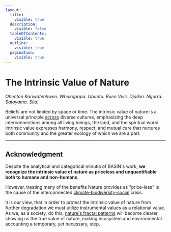 ```yaml
---
layout:
  title:
    visible: true
  description:
    visible: false
  tableOfContents:
    visible: true
  outline:
    visible: true
  pagination:
    visible: true
---
```


# The Intrinsic Value of Nature

_Ohenton Kariwatehkwen. Whakapapa. Ubuntu. Buen Vivir. Djalkiri. Ngurra. Satoyama. Sila._

Beliefs are not limited by space or time. The intrinsic value of nature is a universal principle [across](../appendix/value-types-and-valuation-methods/) diverse cultures, emphasizing the deep interconnections among all living beings, the land, and the spiritual world. Intrinsic value expresses harmony, respect, and mutual care that nurtures both community and the greater ecology of which we are a part.

***

## Acknowledgment

Despite the analytical and categorical minutia of BASIN's work, **we recognize the intrinsic value of nature as priceless and unquantifiable both to humans and non-humans**.

However, treating many of the benefits Nature provides as "price-less" is the cause of the interconnected [climate-biodiversity-social](../protocol/manifesto.md) crisis.

It is our view, that in order to protect the intrinsic value of nature from further degradation we must utilize instrumental values as a relational value. As we, as a society, do this, [nature's fractal patterns](https://en.wikipedia.org/wiki/Lewis\_Fry\_Richardson#Research\_on\_the\_length\_of\_coastlines\_and\_borders) will become clearer, showing us the true value of nature, making ecosystem and environmental accounting a temporary, yet necessary, step.
